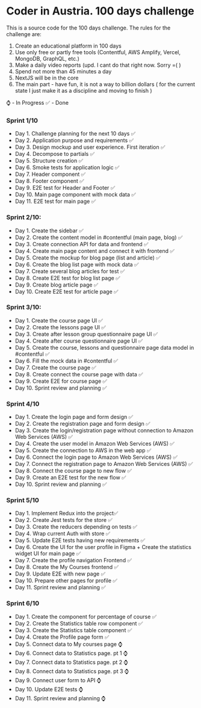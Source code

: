 # Coder in Austria. 100 days challenge

This is a source code for the 100 days challenge. The rules for the challenge are:

1. Create an educational platform in 100 days
2. Use only free or partly free tools  (Contentful, AWS Amplify, Vercel, MongoDB, GraphQL, etc.)
3. Make a daily video reports (upd. I cant do that right now. Sorry =( )
4. Spend not more than 45 minutes a day
5. NextJS will be in the core
6. The main part - have fun, it is not a way to billion dollars ( for the current state I just make it as a discipline and moving to finish )

⌚ - In Progress
✅ - Done

### Sprint 1/10
- Day 1. Challenge planning for the next 10 days ✅
- Day 2. Application purpose and requirements ✅
- Day 3. Design mockup and user experience. First iteration ✅
- Day 4. Decompose to partials ✅
- Day 5. Structure creation ✅
- Day 6. Smoke tests for application logic ✅
- Day 7. Header component ✅
- Day 8. Footer component ✅
- Day 9. E2E test for Header and Footer ✅
- Day 10. Main page component with mock data ✅
- Day 11. E2E test for main page ✅

### Sprint 2/10:
- Day 1. Create the sidebar ✅
- Day 2. Create the content model in #contentful (main page, blog) ✅
- Day 3. Create connection API for data and frontend ✅
- Day 4. Create main page content and connect it with frontend ✅
- Day 5. Create the mockup for blog page (list and article) ✅
- Day 6. Create the blog list page with mock data ✅
- Day 7. Create several blog articles for test ✅
- Day 8. Create E2E test for blog list page ✅
- Day 9. Create blog article page ✅
- Day 10. Create E2E test for article page ✅


### Sprint 3/10:
- Day 1. Create the course page UI ✅
- Day 2. Create the lessons page UI ✅
- Day 3. Create after lesson group questionnaire page UI ✅
- Day 4. Create after course questionnaire page UI ✅
- Day 5. Create the course, lessons and questionnaire  page data model in #contentful ✅
- Day 6. Fill the mock data in #contentful ✅
- Day 7. Create the course page ✅
- Day 8. Create connect the course page with data ✅
- Day 9. Create E2E for course page ✅
- Day 10. Sprint review and planning ✅

### Sprint 4/10
- Day 1. Create the login page and form design ✅
- Day 2. Create the registration page and form design ✅
- Day 3. Create the login/registration page without connection to Amazon Web Services (AWS) ✅
- Day 4. Create the user model in Amazon Web Services (AWS) ✅
- Day 5. Create the connection to AWS in the web app ✅
- Day 6. Connect the login page to Amazon Web Services (AWS) ✅
- Day 7. Connect the registration page to Amazon Web Services (AWS) ✅
- Day 8. Connect the course page to new flow ✅
- Day 9. Create an E2E test for the new flow ✅
- Day 10. Sprint review and planning ✅

### Sprint 5/10
- Day 1. Implement Redux into the project✅
- Day 2. Create Jest tests for the store ✅
- Day 3. Create the reducers depending on tests ✅
- Day 4. Wrap current Auth with store ✅
- Day 5. Update E2E tests having new requirements ✅
- Day 6. Create the UI for the user profile in Figma + Create the statistics widget UI for main page ✅
- Day 7. Create the profile navigation Frontend ✅
- Day 8. Create the My Courses frontend ✅
- Day 9. Update E2E with new page ✅
- Day 10. Prepare other pages for profile ✅
- Day 11. Sprint review and planning ✅

### Sprint 6/10
- Day 1. Create the component for percentage of course ✅
- Day 2. Create the Statistics table row component ✅
- Day 3. Create the Statistics table component ✅
- Day 4. Create the Profile page form ✅
- Day 5. Connect data to My courses page ⌚
- Day 6. Connect data to Statistics page. pt 1 ⌚
- Day 7. Connect data to Statistics page. pt 2 ⌚
- Day 8. Connect data to Statistics page. pt 3 ⌚
- Day 9. Connect user form to API ⌚
- Day 10. Update E2E tests ⌚
- Day 11. Sprint review and planning ⌚